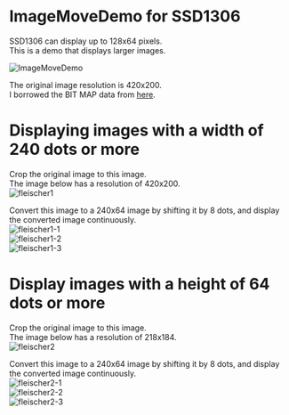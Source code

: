 # ImageMoveDemo for SSD1306

SSD1306 can display up to 128x64 pixels.   
This is a demo that displays larger images.   

![ImageMoveDemo](https://github.com/user-attachments/assets/84a65a43-72d9-4c06-b7ef-464ac2da5045)

The original image resolution is 420x200.   
I borrowed the BIT MAP data from [here](https://iitestudent.blogspot.com/2013/01/displaying-bitmap-on-graphic-lcd.html).   

# Displaying images with a width of 240 dots or more   
Crop the original image to this image.   
The image below has a resolution of 420x200.   
![fleischer1](https://github.com/user-attachments/assets/31ca12b8-c932-45e6-b021-d17f9865141b)

Convert this image to a 240x64 image by shifting it by 8 dots, and display the converted image continuously.   
![fleischer1-1](https://github.com/user-attachments/assets/3979a98b-f239-4ddf-9294-1a59a2d6d170)   
![fleischer1-2](https://github.com/user-attachments/assets/b86e8f9a-247d-4913-b008-df908bbb08cf)   
![fleischer1-3](https://github.com/user-attachments/assets/3bca8693-94a1-4d3d-b7dc-62d9b1986379)   

# Display images with a height of 64 dots or more   
Crop the original image to this image.   
The image below has a resolution of 218x184.   
![fleischer2](https://github.com/user-attachments/assets/e04b71c6-8a3b-4a03-bc99-199ad489b67e)

Convert this image to a 240x64 image by shifting it by 8 dots, and display the converted image continuously.   
![fleischer2-1](https://github.com/user-attachments/assets/a578ae7d-e0df-47df-a2b9-cbdd2dd65d12)   
![fleischer2-2](https://github.com/user-attachments/assets/b82fd09e-b5a7-480e-9224-7bd31e095e42)   
![fleischer2-3](https://github.com/user-attachments/assets/810ed461-edfe-419b-b601-4059a4fddcbb)   
